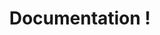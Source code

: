 ---
title: "Documentation !"
description: "This is meta description."
draft: false


# custom style
custom_class: "" 
custom_attributes: "" 
custom_css: ""
---